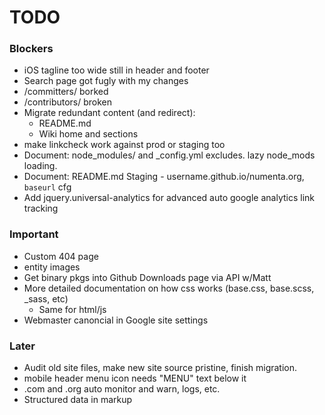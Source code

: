 # TODO

### Blockers

* iOS tagline too wide still in header and footer
* Search page got fugly with my changes
* /committers/ borked
* /contributors/ broken
* Migrate redundant content (and redirect):
  * README.md
  * Wiki home and sections
* make linkcheck work against prod or staging too
* Document: node_modules/ and _config.yml excludes. lazy node_mods loading.
* Document: README.md Staging - username.github.io/numenta.org, `baseurl` cfg
* Add jquery.universal-analytics for advanced auto google analytics link tracking

### Important

* Custom 404 page
* entity images
* Get binary pkgs into Github Downloads page via API w/Matt
* More detailed documentation on how css works (base.css, base.scss, _sass, etc)
  * Same for html/js
* Webmaster canoncial in Google site settings

### Later

* Audit old site files, make new site source pristine, finish migration.
* mobile header menu icon needs "MENU" text below it
* .com and .org auto monitor and warn, logs, etc.
* Structured data in markup

